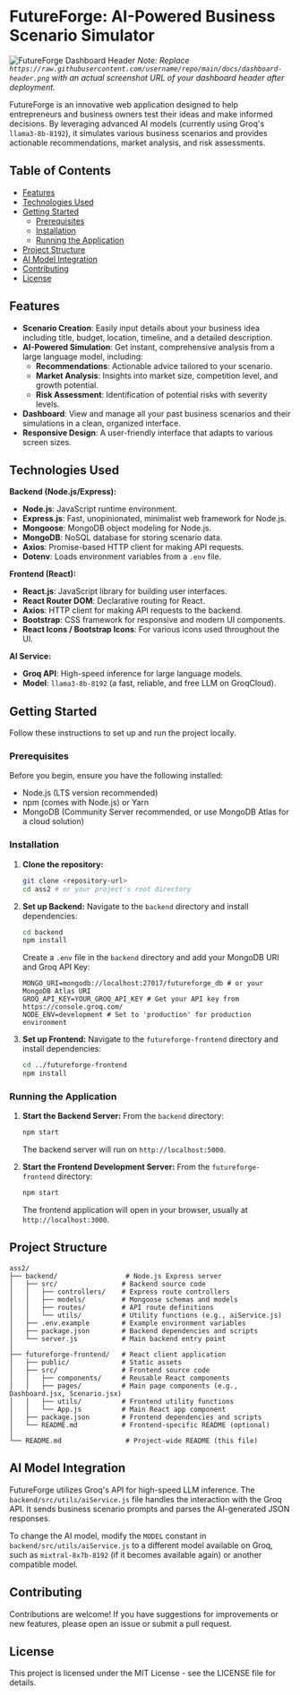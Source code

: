 # FutureForge: AI-Powered Business Scenario Simulator

![FutureForge Dashboard Header](https://raw.githubusercontent.com/username/repo/main/docs/dashboard-header.png) 
_Note: Replace `https://raw.githubusercontent.com/username/repo/main/docs/dashboard-header.png` with an actual screenshot URL of your dashboard header after deployment._

FutureForge is an innovative web application designed to help entrepreneurs and business owners test their ideas and make informed decisions. By leveraging advanced AI models (currently using Groq's `llama3-8b-8192`), it simulates various business scenarios and provides actionable recommendations, market analysis, and risk assessments.

## Table of Contents

- [Features](#features)
- [Technologies Used](#technologies-used)
- [Getting Started](#getting-started)
  - [Prerequisites](#prerequisites)
  - [Installation](#installation)
  - [Running the Application](#running-the-application)
- [Project Structure](#project-structure)
- [AI Model Integration](#ai-model-integration)
- [Contributing](#contributing)
- [License](#license)

## Features

-   **Scenario Creation**: Easily input details about your business idea including title, budget, location, timeline, and a detailed description.
-   **AI-Powered Simulation**: Get instant, comprehensive analysis from a large language model, including:
    -   **Recommendations**: Actionable advice tailored to your scenario.
    -   **Market Analysis**: Insights into market size, competition level, and growth potential.
    -   **Risk Assessment**: Identification of potential risks with severity levels.
-   **Dashboard**: View and manage all your past business scenarios and their simulations in a clean, organized interface.
-   **Responsive Design**: A user-friendly interface that adapts to various screen sizes.

## Technologies Used

**Backend (Node.js/Express):**
-   **Node.js**: JavaScript runtime environment.
-   **Express.js**: Fast, unopinionated, minimalist web framework for Node.js.
-   **Mongoose**: MongoDB object modeling for Node.js.
-   **MongoDB**: NoSQL database for storing scenario data.
-   **Axios**: Promise-based HTTP client for making API requests.
-   **Dotenv**: Loads environment variables from a `.env` file.

**Frontend (React):**
-   **React.js**: JavaScript library for building user interfaces.
-   **React Router DOM**: Declarative routing for React.
-   **Axios**: HTTP client for making API requests to the backend.
-   **Bootstrap**: CSS framework for responsive and modern UI components.
-   **React Icons / Bootstrap Icons**: For various icons used throughout the UI.

**AI Service:**
-   **Groq API**: High-speed inference for large language models.
-   **Model**: `llama3-8b-8192` (a fast, reliable, and free LLM on GroqCloud).

## Getting Started

Follow these instructions to set up and run the project locally.

### Prerequisites

Before you begin, ensure you have the following installed:
-   Node.js (LTS version recommended)
-   npm (comes with Node.js) or Yarn
-   MongoDB (Community Server recommended, or use MongoDB Atlas for a cloud solution)

### Installation

1.  **Clone the repository:**
    ```bash
    git clone <repository-url>
    cd ass2 # or your project's root directory
    ```

2.  **Set up Backend:**
    Navigate to the `backend` directory and install dependencies:
    ```bash
    cd backend
    npm install
    ```

    Create a `.env` file in the `backend` directory and add your MongoDB URI and Groq API Key:
    ```
    MONGO_URI=mongodb://localhost:27017/futureforge_db # or your MongoDB Atlas URI
    GROQ_API_KEY=YOUR_GROQ_API_KEY # Get your API key from https://console.groq.com/
    NODE_ENV=development # Set to 'production' for production environment
    ```

3.  **Set up Frontend:**
    Navigate to the `futureforge-frontend` directory and install dependencies:
    ```bash
    cd ../futureforge-frontend
    npm install
    ```

### Running the Application

1.  **Start the Backend Server:**
    From the `backend` directory:
    ```bash
    npm start
    ```
    The backend server will run on `http://localhost:5000`.

2.  **Start the Frontend Development Server:**
    From the `futureforge-frontend` directory:
    ```bash
    npm start
    ```
    The frontend application will open in your browser, usually at `http://localhost:3000`.

## Project Structure

```
ass2/
├── backend/                 # Node.js Express server
│   ├── src/                # Backend source code
│   │   ├── controllers/    # Express route controllers
│   │   ├── models/         # Mongoose schemas and models
│   │   ├── routes/         # API route definitions
│   │   └── utils/          # Utility functions (e.g., aiService.js)
│   ├── .env.example        # Example environment variables
│   ├── package.json        # Backend dependencies and scripts
│   └── server.js           # Main backend entry point
│
├── futureforge-frontend/   # React client application
│   ├── public/             # Static assets
│   ├── src/                # Frontend source code
│   │   ├── components/     # Reusable React components
│   │   ├── pages/          # Main page components (e.g., Dashboard.jsx, Scenario.jsx)
│   │   ├── utils/          # Frontend utility functions
│   │   └── App.js          # Main React app component
│   ├── package.json        # Frontend dependencies and scripts
│   └── README.md           # Frontend-specific README (optional)
│
└── README.md                # Project-wide README (this file)
```

## AI Model Integration

FutureForge utilizes Groq's API for high-speed LLM inference. The `backend/src/utils/aiService.js` file handles the interaction with the Groq API. It sends business scenario prompts and parses the AI-generated JSON responses.

To change the AI model, modify the `MODEL` constant in `backend/src/utils/aiService.js` to a different model available on Groq, such as `mixtral-8x7b-8192` (if it becomes available again) or another compatible model.

## Contributing

Contributions are welcome! If you have suggestions for improvements or new features, please open an issue or submit a pull request.

## License

This project is licensed under the MIT License - see the LICENSE file for details. 